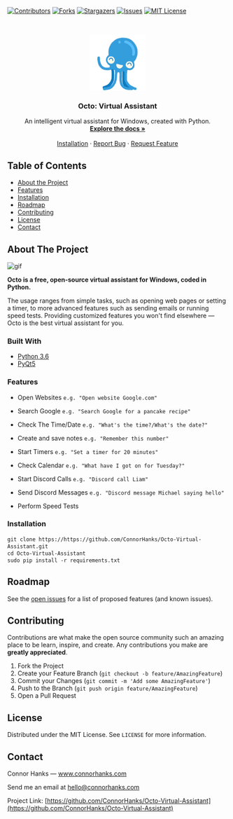 <!-- PROJECT SHIELDS -->
<!--
*** I'm using markdown "reference style" links for readability.
*** Reference links are enclosed in brackets [ ] instead of parentheses ( ).
*** See the bottom of this document for the declaration of the reference variables
*** for contributors-url, forks-url, etc. This is an optional, concise syntax you may use.
*** https://www.markdownguide.org/basic-syntax/#reference-style-links
-->
[![Contributors][contributors-shield]][contributors-url]
[![Forks][forks-shield]][forks-url]
[![Stargazers][stars-shield]][stars-url]
[![Issues][issues-shield]][issues-url]
[![MIT License][license-shield]][license-url]



<!-- PROJECT LOGO -->
<br />
<p align="center">
  <a href="https://github.com/ConnorHanks/Octo-Virtual-Assistant">
    <img src="images/logo.png" alt="Logo" width="128" height="128">
  </a>

  <h3 align="center">Octo: Virtual Assistant</h3>

  <p align="center">
    An intelligent virtual assistant for Windows, created with Python.
    <br />
    <a href="https://github.com/ConnorHanks/Octo-Virtual-Assistant"><strong>Explore the docs »</strong></a>
    <br />
    <br />
    <a href="https://github.com/ConnorHanks/Octo-Virtual-Assistant/blob/master/README.md#installation">Installation</a>
    ·
    <a href="https://github.com/ConnorHanks/Octo-Virtual-Assistant/issues">Report Bug</a>
    ·
    <a href="https://github.com/ConnorHanks/Octo-Virtual-Assistant/issues">Request Feature</a>
  </p>
</p>



<!-- TABLE OF CONTENTS -->
## Table of Contents

* [About the Project](#about-the-project)
* [Features](#features)
* [Installation](#installation)
* [Roadmap](#roadmap)
* [Contributing](#contributing)
* [License](#license)
* [Contact](#contact)



<!-- ABOUT THE PROJECT -->
## About The Project
<p align="left">
<img src="https://user-images.githubusercontent.com/64750179/99158471-fa542580-26ca-11eb-91fb-07c690ae8bd4.gif" alt="gif" width="450" height="113">
 </p>

**Octo is a free, open-source virtual assistant for Windows, coded in Python.**

The usage ranges from simple tasks, such as opening web pages or setting a timer, to more advanced features such as sending emails or running speed tests. Providing customized features you won't find elsewhere — Octo is the best virtual assistant for you.

### Built With
* [Python 3.6](https://www.python.org/downloads/release/python-360/)
* [PyQt5](https://pypi.org/project/PyQt5/)



### Features
* Open Websites `e.g. "Open website Google.com"`
* Search Google `e.g. "Search Google for a pancake recipe"`
* Check The Time/Date `e.g. "What's the time?/What's the date?"`
* Create and save notes `e.g. "Remember this number"`

* Start Timers `e.g. "Set a timer for 20 minutes"`
* Check Calendar `e.g. "What have I got on for Tuesday?"`
* Start Discord Calls `e.g. "Discord call Liam"`
* Send Discord Messages `e.g. "Discord message Michael saying hello"`
* Perform Speed Tests



<!-- GETTING STARTED -->
### Installation

```shell
git clone https://https://github.com/ConnorHanks/Octo-Virtual-Assistant.git
cd Octo-Virtual-Assistant
sudo pip install -r requirements.txt
```






<!-- ROADMAP -->
## Roadmap

See the [open issues](https://https://github.com/ConnorHanks/Octo-Virtual-Assistant/issues) for a list of proposed features (and known issues).



<!-- CONTRIBUTING -->
## Contributing

Contributions are what make the open source community such an amazing place to be learn, inspire, and create. Any contributions you make are **greatly appreciated**.

1. Fork the Project
2. Create your Feature Branch (`git checkout -b feature/AmazingFeature`)
3. Commit your Changes (`git commit -m 'Add some AmazingFeature'`)
4. Push to the Branch (`git push origin feature/AmazingFeature`)
5. Open a Pull Request



<!-- LICENSE -->
## License

Distributed under the MIT License. See `LICENSE` for more information.



<!-- CONTACT -->
## Contact

Connor Hanks — www.connorhanks.com

Send me an email at hello@connorhanks.com

Project Link: [https://github.com/ConnorHanks/Octo-Virtual-Assistant](https://github.com/ConnorHanks/Octo-Virtual-Assistant)








<!-- MARKDOWN LINKS & IMAGES -->
<!-- https://www.markdownguide.org/basic-syntax/#reference-style-links -->
[contributors-shield]: https://img.shields.io/github/contributors/ConnorHanks/Octo-Virtual-Assistant.svg?style=flat-square
[contributors-url]: https://github.com/ConnorHanks/Octo-Virtual-Assistant/graphs/contributors
[forks-shield]: https://img.shields.io/github/forks/ConnorHanks/Octo-Virtual-Assistant.svg?style=flat-square
[forks-url]: https://github.com/ConnorHanks/Octo-Virtual-Assistant/network/members
[stars-shield]: https://img.shields.io/github/stars/ConnorHanks/Octo-Virtual-Assistant.svg?style=flat-square
[stars-url]: https://github.com/ConnorHanks/Octo-Virtual-Assistant/stargazers
[issues-shield]: https://img.shields.io/github/issues/ConnorHanks/Octo-Virtual-Assistant.svg?style=flat-square
[issues-url]: https://github.com/ConnorHanks/Octo-Virtual-Assistant/issues
[license-shield]: https://img.shields.io/github/license/ConnorHanks/Octo-Virtual-Assistant.svg?style=flat-square
[license-url]: https://github.com/ConnorHanks/Octo-Virtual-Assistant/blob/master/LICENSE.txt
[product-screenshot]: images/screenshot.png
